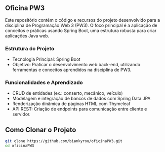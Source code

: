 ## Oficina PW3
Este repositório contém o código e recursos do projeto desenvolvido para a disciplina de Programação Web 3 (PW3). O foco principal é a aplicação de conceitos e práticas usando Spring Boot, uma estrutura robusta para criar aplicações Java web.

### Estrutura do Projeto
- Tecnologia Principal: Spring Boot
- Objetivo: Praticar o desenvolvimento web back-end, utilizando ferramentas e conceitos aprendidos na disciplina de PW3.

### Funcionalidades e Aprendizado
- CRUD de entidades (ex.: conserto, mecânico, veículo)
- Modelagem e integração de bancos de dados com Spring Data JPA
- Renderização dinâmica de páginas HTML com Thymeleaf
- API REST: Criação de endpoints para comunicação entre cliente e servidor.

## Como Clonar o Projeto
```bash
git clone https://github.com/biankyrou/oficinaPW3.git
cd oficinaPW3
